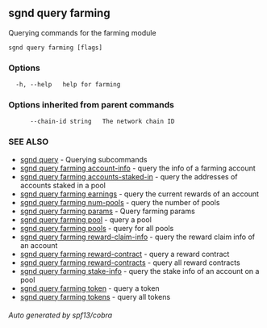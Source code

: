 ## sgnd query farming

Querying commands for the farming module

```
sgnd query farming [flags]
```

### Options

```
  -h, --help   help for farming
```

### Options inherited from parent commands

```
      --chain-id string   The network chain ID
```

### SEE ALSO

* [sgnd query](sgnd_query.md)	 - Querying subcommands
* [sgnd query farming account-info](sgnd_query_farming_account-info.md)	 - query the info of a farming account
* [sgnd query farming accounts-staked-in](sgnd_query_farming_accounts-staked-in.md)	 - query the addresses of accounts staked in a pool
* [sgnd query farming earnings](sgnd_query_farming_earnings.md)	 - query the current rewards of an account
* [sgnd query farming num-pools](sgnd_query_farming_num-pools.md)	 - query the number of pools
* [sgnd query farming params](sgnd_query_farming_params.md)	 - Query farming params
* [sgnd query farming pool](sgnd_query_farming_pool.md)	 - query a pool
* [sgnd query farming pools](sgnd_query_farming_pools.md)	 - query for all pools
* [sgnd query farming reward-claim-info](sgnd_query_farming_reward-claim-info.md)	 - query the reward claim info of an account
* [sgnd query farming reward-contract](sgnd_query_farming_reward-contract.md)	 - query a reward contract
* [sgnd query farming reward-contracts](sgnd_query_farming_reward-contracts.md)	 - query all reward contracts
* [sgnd query farming stake-info](sgnd_query_farming_stake-info.md)	 - query the stake info of an account on a pool
* [sgnd query farming token](sgnd_query_farming_token.md)	 - query a token
* [sgnd query farming tokens](sgnd_query_farming_tokens.md)	 - query all tokens

###### Auto generated by spf13/cobra
